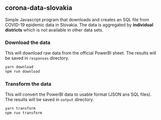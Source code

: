 corona-data-slovakia    
------------

Simple Javascript program that downloads and creates an SQL file from COVID-19 epidemic data in Slovakia. The data is
aggregated by **individual districts** which is not available in other data sets.


### Download the data

This will download raw data from the official PowerBI sheet. The results will be saved in `responses` directory.

```bash
yarn download
npm run download
```

### Transform the data

This will convert the PowerBI data to usable format (JSON ans SQL files). The results will be saved in `output` directory.

```bash
yarn transform
npm run transform
```
